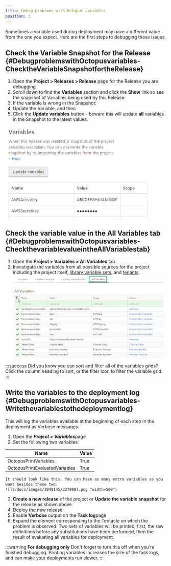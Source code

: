 ```yaml
---
title: Debug problems with Octopus variables
position: 1
---
```



Sometimes a variable used during deployment may have a different value from the one you expect. Here are the first steps to debugging these issues.

## Check the Variable Snapshot for the Release {#DebugproblemswithOctopusvariables-ChecktheVariableSnapshotfortheRelease}

1. Open the **Project > Releases > Release** page for the Release you are debugging
2. Scroll down to find the **Variables** section and click the **Show** link so see the snapshot of Variables being used by this Release.
3. If the variable is wrong in the Snapshot:
 1. Update the Variable, and then
 2. Click the **Update variables** button - beware this will update **all** variables in the Snapshot to the latest values.



![](/docs/images/3048145/3278466.png)

## Check the variable value in the All Variables tab {#DebugproblemswithOctopusvariables-CheckthevariablevalueintheAllVariablestab}

1. Open the **Project > Variables > All Variables** tab
2. Investigate the variables from all possible sources for the project including the project itself, [library variable sets](/docs/deploying-applications/variables/library-variable-sets.md), and [tenants](/docs/key-concepts/tenants/index.md).
![](/docs/images/3048145/5865680.png "width=500")


:::success
Did you know you can sort and filter all of the variables grids? Click the column heading to sort, or the filter icon to filter the variable grid.
:::

## Write the variables to the deployment log {#DebugproblemswithOctopusvariables-Writethevariablestothedeploymentlog}


This will log the variables available at the beginning of each step in the deployment as Verbose messages.

1. Open the ***Project > Variables***page
2. Set the following two variables:

| Name | Value |
| --- | --- |
| OctopusPrintVariables | True |
| OctopusPrintEvaluatedVariables | True |
    It should look like this. You can have as many extra variables as you want besides these two.
    ![](/docs/images/3048145/3278087.png "width=500")
3. **Create a new release** of the project or **Update the variable snapshot** for the release as shown above
4. Deploy the new release
5. Enable **Verbose** output on the **Task log**page
6. Expand the element corresponding to the Tentacle on which the problem is observed. Two sets of variables will be printed, first, the raw definitions before any substitutions have been performed, then the result of evaluating all variables for deployment.


:::warning
**For debugging only**
Don't forget to turn this off when you're finished debugging. Printing variables increases the size of the task logs, and can make your deployments run slower.
:::
